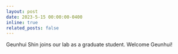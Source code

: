 ```yaml
---
layout: post
date: 2023-5-15 00:00:00-0400
inline: true
related_posts: false
---
```


Geunhui Shin joins our lab as a graduate student. Welcome Geunhui!
